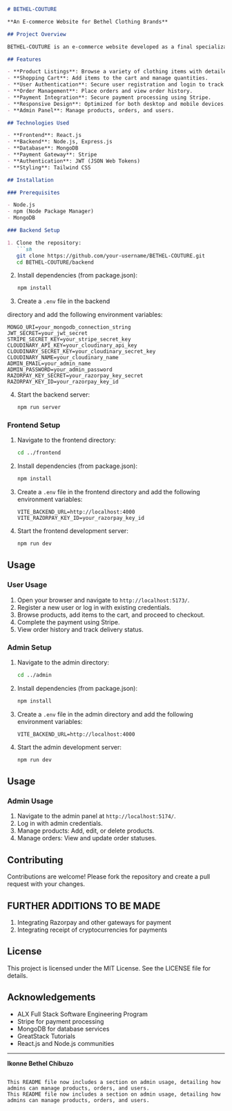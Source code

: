 
```markdown
# BETHEL-COUTURE

**An E-commerce Website for Bethel Clothing Brands**

## Project Overview

BETHEL-COUTURE is an e-commerce website developed as a final specialization project for the ALX Full Stack Software Engineering Program. This solo project by Ikonne Bethel Chibuzo aims to provide a seamless online shopping experience for clothing brands.

## Features

- **Product Listings**: Browse a variety of clothing items with detailed descriptions and images.
- **Shopping Cart**: Add items to the cart and manage quantities.
- **User Authentication**: Secure user registration and login to track cart, order history, and delivery status.
- **Order Management**: Place orders and view order history.
- **Payment Integration**: Secure payment processing using Stripe.
- **Responsive Design**: Optimized for both desktop and mobile devices.
- **Admin Panel**: Manage products, orders, and users.

## Technologies Used

- **Frontend**: React.js
- **Backend**: Node.js, Express.js
- **Database**: MongoDB
- **Payment Gateway**: Stripe
- **Authentication**: JWT (JSON Web Tokens)
- **Styling**: Tailwind CSS

## Installation

### Prerequisites

- Node.js
- npm (Node Package Manager)
- MongoDB

### Backend Setup

1. Clone the repository:
   ```sh
   git clone https://github.com/your-username/BETHEL-COUTURE.git
   cd BETHEL-COUTURE/backend
   ```

2. Install dependencies (from package.json):
   ```sh
   npm install
   ```

3. Create a `.env` file in the backend

 directory and add the following environment variables:
   ```env
   MONGO_URI=your_mongodb_connection_string
   JWT_SECRET=your_jwt_secret
   STRIPE_SECRET_KEY=your_stripe_secret_key
   CLOUDINARY_API_KEY=your_cloudinary_api_key
   CLOUDINARY_SECRET_KEY=your_cloudinary_secret_key 
   CLOUDINARY_NAME=your_cloudinary_name
   ADMIN_EMAIL=your_admin_name
   ADMIN_PASSWORD=your_admin_password
   RAZORPAY_KEY_SECRET=your_razorpay_key_secret
   RAZORPAY_KEY_ID=your_razorpay_key_id 

   ```

4. Start the backend server:
   ```sh
   npm run server
   ```

### Frontend Setup

1. Navigate to the frontend directory:
   ```sh
   cd ../frontend
   ```

2. Install dependencies (from package.json):
   ```sh
   npm install
   ```

3. Create a `.env` file in the frontend directory and add the following environment variables:
   ```env
   VITE_BACKEND_URL=http://localhost:4000
   VITE_RAZORPAY_KEY_ID=your_razorpay_key_id
   ```

4. Start the frontend development server:
   ```sh
   npm run dev
   ```

## Usage

### User Usage

1. Open your browser and navigate to `http://localhost:5173/`.
2. Register a new user or log in with existing credentials.
3. Browse products, add items to the cart, and proceed to checkout.
4. Complete the payment using Stripe.
5. View order history and track delivery status.



### Admin Setup

1. Navigate to the admin directory:
   ```sh
   cd ../admin
   ```

2. Install dependencies (from package.json):
   ```sh
   npm install
   ```

3. Create a `.env` file in the  admin directory and add the following environment variables:
   ```env
   VITE_BACKEND_URL=http://localhost:4000
   ```

4. Start the admin development server:
   ```sh
   npm run dev
   ```

## Usage

### Admin Usage

1. Navigate to the admin panel at `http://localhost:5174/`.
2. Log in with admin credentials.
3. Manage products: Add, edit, or delete products.
4. Manage orders: View and update order statuses.

## Contributing

Contributions are welcome! Please fork the repository and create a pull request with your changes.

## FURTHER ADDITIONS TO BE MADE
1. Integrating Razorpay and other gateways for payment
2. Integrating receipt of cryptocurrencies for payments

## License

This project is licensed under the MIT License. See the LICENSE file for details.

## Acknowledgements

- ALX Full Stack Software Engineering Program
- Stripe for payment processing
- MongoDB for database services
- GreatStack Tutorials
- React.js and Node.js communities

---

**Ikonne Bethel Chibuzo**
```

This README file now includes a section on admin usage, detailing how admins can manage products, orders, and users.
This README file now includes a section on admin usage, detailing how admins can manage products, orders, and users.
